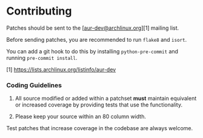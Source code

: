 # Contributing

Patches should be sent to the [aur-dev@archlinux.org][1] mailing list.

Before sending patches, you are recommended to run `flake8` and `isort`.

You can add a git hook to do this by installing `python-pre-commit` and running
`pre-commit install`.

[1] https://lists.archlinux.org/listinfo/aur-dev

### Coding Guidelines

1. All source modified or added within a patchset **must** maintain equivalent
   or increased coverage by providing tests that use the functionality.

2. Please keep your source within an 80 column width.

Test patches that increase coverage in the codebase are always welcome.
